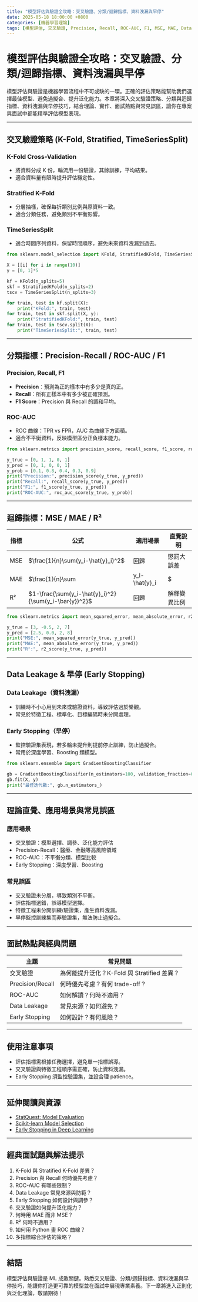 ```yaml
---
title: "模型評估與驗證全攻略：交叉驗證、分類/迴歸指標、資料洩漏與早停"
date: 2025-05-18 18:00:00 +0800
categories: [機器學習理論]
tags: [模型評估, 交叉驗證, Precision, Recall, ROC-AUC, F1, MSE, MAE, Data Leakage, Early Stopping]
---
```


# 模型評估與驗證全攻略：交叉驗證、分類/迴歸指標、資料洩漏與早停

模型評估與驗證是機器學習流程中不可或缺的一環。正確的評估策略能幫助我們選擇最佳模型、避免過擬合、提升泛化能力。本章將深入交叉驗證策略、分類與迴歸指標、資料洩漏與早停技巧，結合理論、實作、面試熱點與常見誤區，讓你在專案與面試中都能精準評估模型表現。

---

## 交叉驗證策略 (K-Fold, Stratified, TimeSeriesSplit)

### K-Fold Cross-Validation

- 將資料分成 K 份，輪流用一份驗證，其餘訓練，平均結果。
- 適合資料量有限時提升評估穩定性。

### Stratified K-Fold

- 分層抽樣，確保每折類別比例與原資料一致。
- 適合分類任務，避免類別不平衡影響。

### TimeSeriesSplit

- 適合時間序列資料，保留時間順序，避免未來資料洩漏到過去。

```python
from sklearn.model_selection import KFold, StratifiedKFold, TimeSeriesSplit

X = [[i] for i in range(10)]
y = [0, 1]*5

kf = KFold(n_splits=5)
skf = StratifiedKFold(n_splits=2)
tscv = TimeSeriesSplit(n_splits=3)

for train, test in kf.split(X):
    print("KFold:", train, test)
for train, test in skf.split(X, y):
    print("StratifiedKFold:", train, test)
for train, test in tscv.split(X):
    print("TimeSeriesSplit:", train, test)
```

---

## 分類指標：Precision-Recall / ROC-AUC / F1

### Precision, Recall, F1

- **Precision**：預測為正的樣本中有多少是真的正。
- **Recall**：所有正樣本中有多少被正確預測。
- **F1 Score**：Precision 與 Recall 的調和平均。

### ROC-AUC

- ROC 曲線：TPR vs FPR，AUC 為曲線下方面積。
- 適合不平衡資料，反映模型區分正負樣本能力。

```python
from sklearn.metrics import precision_score, recall_score, f1_score, roc_auc_score

y_true = [0, 1, 1, 0, 1]
y_pred = [0, 1, 0, 0, 1]
y_prob = [0.1, 0.8, 0.4, 0.3, 0.9]
print("Precision:", precision_score(y_true, y_pred))
print("Recall:", recall_score(y_true, y_pred))
print("F1:", f1_score(y_true, y_pred))
print("ROC-AUC:", roc_auc_score(y_true, y_prob))
```

---

## 迴歸指標：MSE / MAE / R²

| 指標   | 公式 | 適用場景 | 直覺說明 |
|--------|------|----------|----------|
| MSE    | $\frac{1}{n}\sum(y_i-\hat{y}_i)^2$ | 回歸 | 懲罰大誤差 |
| MAE    | $\frac{1}{n}\sum|y_i-\hat{y}_i|$ | 回歸 | 對離群值不敏感 |
| R²     | $1-\frac{\sum(y_i-\hat{y}_i)^2}{\sum(y_i-\bar{y})^2}$ | 回歸 | 解釋變異比例 |

```python
from sklearn.metrics import mean_squared_error, mean_absolute_error, r2_score

y_true = [3, -0.5, 2, 7]
y_pred = [2.5, 0.0, 2, 8]
print("MSE:", mean_squared_error(y_true, y_pred))
print("MAE:", mean_absolute_error(y_true, y_pred))
print("R²:", r2_score(y_true, y_pred))
```

---

## Data Leakage & 早停 (Early Stopping)

### Data Leakage（資料洩漏）

- 訓練時不小心用到未來或驗證資料，導致評估過於樂觀。
- 常見於特徵工程、標準化、目標編碼時未分開處理。

### Early Stopping（早停）

- 監控驗證集表現，若多輪未提升則提前停止訓練，防止過擬合。
- 常用於深度學習、Boosting 類模型。

```python
from sklearn.ensemble import GradientBoostingClassifier

gb = GradientBoostingClassifier(n_estimators=100, validation_fraction=0.1, n_iter_no_change=5)
gb.fit(X, y)
print("最佳迭代數:", gb.n_estimators_)
```

---

## 理論直覺、應用場景與常見誤區

### 應用場景

- 交叉驗證：模型選擇、調參、泛化能力評估
- Precision-Recall：醫療、金融等高風險領域
- ROC-AUC：不平衡分類、模型比較
- Early Stopping：深度學習、Boosting

### 常見誤區

- 交叉驗證未分層，導致類別不平衡。
- 評估指標選錯，誤導模型選擇。
- 特徵工程未分開訓練/驗證集，產生資料洩漏。
- 早停監控訓練集而非驗證集，無法防止過擬合。

---

## 面試熱點與經典問題

| 主題         | 常見問題 |
|--------------|----------|
| 交叉驗證     | 為何能提升泛化？K-Fold 與 Stratified 差異？ |
| Precision/Recall | 何時優先考慮？有何 trade-off？ |
| ROC-AUC      | 如何解讀？何時不適用？ |
| Data Leakage | 常見來源？如何避免？ |
| Early Stopping | 如何設計？有何風險？ |

---

## 使用注意事項

* 評估指標需根據任務選擇，避免單一指標誤導。
* 交叉驗證與特徵工程順序需正確，防止資料洩漏。
* Early Stopping 須監控驗證集，並設合理 patience。

---

## 延伸閱讀與資源

* [StatQuest: Model Evaluation](https://www.youtube.com/c/joshstarmer)
* [Scikit-learn Model Selection](https://scikit-learn.org/stable/modules/model_selection.html)
* [Early Stopping in Deep Learning](https://keras.io/api/callbacks/early_stopping/)

---

## 經典面試題與解法提示

1. K-Fold 與 Stratified K-Fold 差異？
2. Precision 與 Recall 何時優先考慮？
3. ROC-AUC 有哪些限制？
4. Data Leakage 常見來源與防範？
5. Early Stopping 如何設計與調參？
6. 交叉驗證如何提升泛化能力？
7. 何時用 MAE 而非 MSE？
8. R² 何時不適用？
9. 如何用 Python 畫 ROC 曲線？
10. 多指標綜合評估的策略？

---

## 結語

模型評估與驗證是 ML 成敗關鍵。熟悉交叉驗證、分類/迴歸指標、資料洩漏與早停技巧，能讓你打造更可靠的模型並在面試中展現專業素養。下一章將進入正則化與泛化理論，敬請期待！
